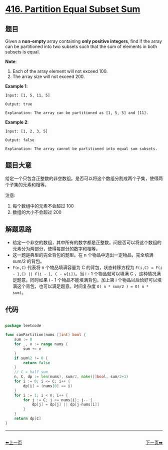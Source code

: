 # [416. Partition Equal Subset Sum](https://leetcode.com/problems/partition-equal-subset-sum/)


## 题目

Given a **non-empty** array containing **only positive integers**, find if the array can be partitioned into two subsets such that the sum of elements in both subsets is equal.

**Note**:

1. Each of the array element will not exceed 100.
2. The array size will not exceed 200.

**Example 1**:

    Input: [1, 5, 11, 5]
    
    Output: true
    
    Explanation: The array can be partitioned as [1, 5, 5] and [11].

**Example 2**:

    Input: [1, 2, 3, 5]
    
    Output: false
    
    Explanation: The array cannot be partitioned into equal sum subsets.


## 题目大意

给定一个只包含正整数的非空数组。是否可以将这个数组分割成两个子集，使得两个子集的元素和相等。

注意:

1. 每个数组中的元素不会超过 100
2. 数组的大小不会超过 200



## 解题思路


- 给定一个非空的数组，其中所有的数字都是正整数。问是否可以将这个数组的元素分为两部分，使得每部分的数字和相等。
- 这一题是典型的完全背包的题型。在 n 个物品中选出一定物品，完全填满 sum/2 的背包。
- `F(n,C)` 代表将 n 个物品填满容量为 C 的背包，状态转移方程为 `F(i,C) = F(i - 1,C) || F(i - 1, C - w[i])`。当 i - 1 个物品就可以填满 C ，这种情况满足题意。同时如果 i - 1 个物品不能填满背包，加上第 i 个物品以后恰好可以填满这个背包，也可以满足题意。时间复杂度 `O( n * sum/2 ) = O( n * sum)`。


## 代码

```go

package leetcode

func canPartition(nums []int) bool {
	sum := 0
	for _, v := range nums {
		sum += v
	}
	if sum%2 != 0 {
		return false
	}
	// C = half sum
	n, C, dp := len(nums), sum/2, make([]bool, sum/2+1)
	for i := 0; i <= C; i++ {
		dp[i] = (nums[0] == i)
	}
	for i := 1; i < n; i++ {
		for j := C; j >= nums[i]; j-- {
			dp[j] = dp[j] || dp[j-nums[i]]
		}
	}
	return dp[C]
}

```


----------------------------------------------
<div style="display: flex;justify-content: space-between;align-items: center;">
<p><a href="https://books.halfrost.com/leetcode/ChapterFour/0400~0499/0414.Third-Maximum-Number/">⬅️上一页</a></p>
<p><a href="https://books.halfrost.com/leetcode/ChapterFour/0400~0499/0421.Maximum-XOR-of-Two-Numbers-in-an-Array/">下一页➡️</a></p>
</div>
